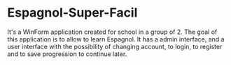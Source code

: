 # Espagnol-Super-Facil

It's a WinForm application created for school in a group of 2.
The goal of this application is to allow to learn Espagnol.
It has a admin interface, and a user interface with the possibility of changing account, to login, to register and to save progression to continue later.

